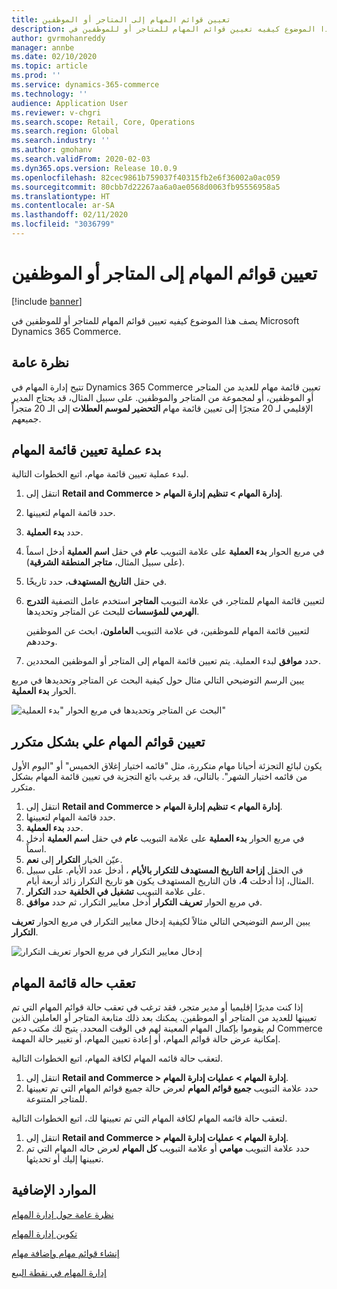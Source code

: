 ```yaml
---
title: تعيين قوائم المهام إلى المتاجر أو الموظفين
description: يصف هذا الموضوع كيفيه تعيين قوائم المهام للمتاجر أو للموظفين في Microsoft Dynamics 365 Commerce.
author: gvrmohanreddy
manager: annbe
ms.date: 02/10/2020
ms.topic: article
ms.prod: ''
ms.service: dynamics-365-commerce
ms.technology: ''
audience: Application User
ms.reviewer: v-chgri
ms.search.scope: Retail, Core, Operations
ms.search.region: Global
ms.search.industry: ''
ms.author: gmohanv
ms.search.validFrom: 2020-02-03
ms.dyn365.ops.version: Release 10.0.9
ms.openlocfilehash: 82cec9861b759037f40315fb2e6f36002a0ac059
ms.sourcegitcommit: 80cbb7d22267aa6a0ae0568d0063fb95556958a5
ms.translationtype: HT
ms.contentlocale: ar-SA
ms.lasthandoff: 02/11/2020
ms.locfileid: "3036799"
---
```

# <a name="assign-task-lists-to-stores-or-employees"></a>تعيين قوائم المهام إلى المتاجر أو الموظفين

[!include [banner](includes/banner.md)]

يصف هذا الموضوع كيفيه تعيين قوائم المهام للمتاجر أو للموظفين في Microsoft Dynamics 365 Commerce.

## <a name="overview"></a>نظرة عامة

تتيح إدارة المهام في Dynamics 365 Commerce تعيين قائمة مهام للعديد من المتاجر أو الموظفين، أو لمجموعة من المتاجر والموظفين. على سبيل المثال، قد يحتاج المدير الإقليمي لـ 20 متجرًا إلى تعيين قائمة مهام **التحضير لموسم العطلات** إلى الـ 20 متجراً جميعهم.

## <a name="start-the-task-list-assignment-process"></a>بدء عملية تعيين قائمة المهام

لبدء عملية تعيين قائمة مهام، اتبع الخطوات التالية.

1. انتقل إلى **Retail and Commerce \> إدارة المهام \> تنظيم إدارة المهام**.
1. حدد قائمة المهام لتعيينها.
1. حدد **بدء العملية**.
1. في مربع الحوار **بدء العملية** على علامة التبويب **عام** في حقل **اسم العملية** أدخل اسماً (على سبيل المثال، **متاجر المنطقة الشرقية**).
1. في حقل **التاريخ المستهدف**، حدد تاريخًا.
1. لتعيين قائمة المهام للمتاجر، في علامة التبويب **المتاجر** استخدم عامل التصفية **التدرج الهرمي للمؤسسات** للبحث عن المتاجر وتحديدها.

    لتعيين قائمة المهام للموظفين، في علامة التبويب **العاملون**، ابحث عن الموظفين وحددهم.

1. حدد **موافق** لبدء العملية. يتم تعيين قائمة المهام إلى المتاجر أو الموظفين المحددين.

يبين الرسم التوضيحي التالي مثال حول كيفية البحث عن المتاجر وتحديدها في مربع الحوار **‏‫بدء العملية‬**.

![البحث عن المتاجر وتحديدها في مربع الحوار "بدء العملية"](media/HQ-Assign-Tasks-Lists.png)

## <a name="assign-task-lists-on-a-recurring-basis"></a>تعيين قوائم المهام علي بشكل متكرر

يكون لبائع التجزئة أحيانا مهام متكررة، مثل "قائمه اختيار إغلاق الخميس" أو "اليوم الأول من قائمه اختيار الشهر". بالتالي، قد يرغب بائع التجزية في تعيين قائمة المهام بشكل متكرر.

1. انتقل إلى **Retail and Commerce \> إدارة المهام \> تنظيم إدارة المهام**.
1. حدد قائمة المهام لتعيينها.
1. حدد **بدء العملية**.
1. في مربع الحوار **بدء العملية** على علامة التبويب **عام** في حقل **اسم العملية** أدخل اسماً.
1. عيّن الخيار **التكرار** إلى **نعم**.
1. في الحقل **إزاحة التاريخ المستهدف للتكرار بالأيام** ، أدخل عدد الأيام. على سبيل المثال، إذا أدخلت **4**، فان التاريخ المستهدف يكون هو تاريخ التكرار زائد أربعة أيام.
1. على علامة التبويب **تشغيل في الخلفية** حدد **التكرار**.
1. في مربع الحوار **‏‫تعريف التكرار‬** أدخل معايير التكرار، ثم حدد **موافق**.

يبين الرسم التوضيحي التالي مثالاً لكيفية إدخال معايير التكرار في مربع الحوار **تعريف التكرار**.

![إدخال معايير التكرار في مربع الحوار ‏‫تعريف التكرار‬](media/HQ-Assign-Tasks-Lists-Recurrently.png)

## <a name="track-task-list-status"></a>تعقب حاله قائمة المهام

إذا كنت مديرًا إقليميا أو مدير متجر، فقد ترغب في تعقب حالة قوائم المهام التي تم تعيينها للعديد من المتاجر أو الموظفين. يمكنك بعد ذلك متابعة المتاجر أو العاملين الذين لم يقوموا بإكمال المهام المعينة لهم في الوقت المحدد. يتيح لك مكتب دعم Commerce إمكانية عرض حالة قوائم المهام، أو إعادة تعيين المهام، أو تغيير حالة المهمة.

لتعقب حالة قائمه المهام لكافة المهام، اتبع الخطوات التالية.

1. انتقل إلى **Retail and Commerce \> إدارة المهام \> عمليات إدارة المهام**.
1. حدد علامة التبويب **جميع قوائم المهام** لعرض حالة جميع قوائم المهام التي تم تعيينها للمتاجر المتنوعة.

لتعقب حالة قائمه المهام لكافة المهام التي تم تعيينها لك، اتبع الخطوات التالية.

1. انتقل إلى **Retail and Commerce \> إدارة المهام \> عمليات إدارة المهام**.
1. حدد علامة التبويب **مهامي** أو علامة التبويب **كل المهام** لعرض حاله المهام التي تم تعيينها إليك أو تحديثها.

## <a name="additional-resources"></a>الموارد الإضافية

[نظرة عامة حول إدارة المهام](task-mgmt-overview.md)

[تكوين إدارة المهام](task-mgmt-configure.md)

[إنشاء قوائم مهام وإضافة مهام](task-mgmt-create-lists.md)

[إدارة المهام في نقطة البيع](task-mgmt-POS.md)
